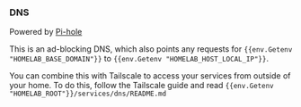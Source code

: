 ### DNS

Powered by [Pi-hole](https://pi-hole.net)

This is an ad-blocking DNS, which also points any requests for `{{env.Getenv "HOMELAB_BASE_DOMAIN"}}` to `{{env.Getenv "HOMELAB_HOST_LOCAL_IP"}}`.

You can combine this with Tailscale to access your services from outside of your home. To do this, follow the Tailscale guide and read `{{env.Getenv "HOMELAB_ROOT"}}/services/dns/README.md`
